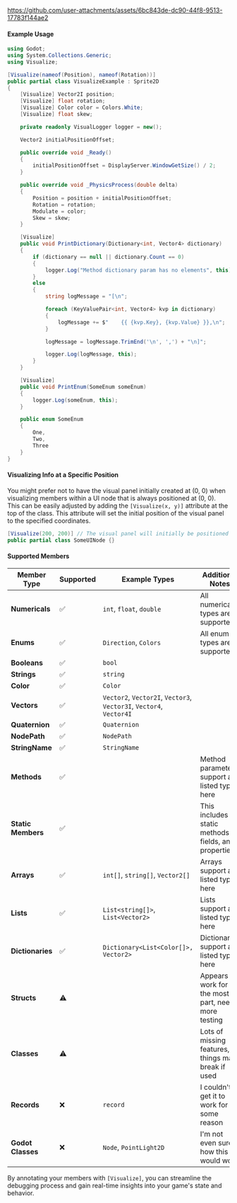 https://github.com/user-attachments/assets/6bc843de-dc90-44f8-9513-17783f144ae2

#### Example Usage
```cs
using Godot;
using System.Collections.Generic;
using Visualize;

[Visualize(nameof(Position), nameof(Rotation))]
public partial class VisualizeExample : Sprite2D
{
    [Visualize] Vector2I position;
    [Visualize] float rotation;
    [Visualize] Color color = Colors.White;
    [Visualize] float skew;

    private readonly VisualLogger logger = new();

    Vector2 initialPositionOffset;

    public override void _Ready()
    {
        initialPositionOffset = DisplayServer.WindowGetSize() / 2;
    }

    public override void _PhysicsProcess(double delta)
    {
        Position = position + initialPositionOffset;
        Rotation = rotation;
        Modulate = color;
        Skew = skew;
    }

    [Visualize]
    public void PrintDictionary(Dictionary<int, Vector4> dictionary)
    {
        if (dictionary == null || dictionary.Count == 0)
        {
            logger.Log("Method dictionary param has no elements", this);
        }
        else
        {
            string logMessage = "[\n";

            foreach (KeyValuePair<int, Vector4> kvp in dictionary)
            {
                logMessage += $"    {{ {kvp.Key}, {kvp.Value} }},\n";
            }

            logMessage = logMessage.TrimEnd('\n', ',') + "\n]";

            logger.Log(logMessage, this);
        }
    }

    [Visualize]
    public void PrintEnum(SomeEnum someEnum)
    {
        logger.Log(someEnum, this);
    }

    public enum SomeEnum
    {
        One,
        Two,
        Three
    }
}
```

#### Visualizing Info at a Specific Position

You might prefer not to have the visual panel initially created at (0, 0) when visualizing members within a UI node that is always positioned at (0, 0). This can be easily adjusted by adding the `[Visualize(x, y)]` attribute at the top of the class. This attribute will set the initial position of the visual panel to the specified coordinates.

```csharp
[Visualize(200, 200)] // The visual panel will initially be positioned at (200, 200)
public partial class SomeUINode {}
```

#### Supported Members

| Member Type       | Supported  | Example Types                                 | Additional Notes                                                      |
|-------------------|------------|-----------------------------------------------|-----------------------------------------------------------------------|
| **Numericals**    | ✅         | `int`, `float`, `double`                      | All numerical types are supported                                     |
| **Enums**         | ✅         | `Direction`, `Colors`                         | All enum types are supported                                          |
| **Booleans**      | ✅         | `bool`                                        |                                                                       |
| **Strings**       | ✅         | `string`                                      |                                                                       |
| **Color**         | ✅         | `Color`                                       |                                                                       |
| **Vectors**       | ✅         | `Vector2`, `Vector2I`, `Vector3`, `Vector3I`, `Vector4`, `Vector4I` |                                                 |
| **Quaternion**    | ✅         | `Quaternion`                                  |                                                                       |
| **NodePath**      | ✅         | `NodePath`                                    |                                                                       |
| **StringName**    | ✅         | `StringName`                                  |                                                                       |
| **Methods**       | ✅         |                                               | Method parameters support all listed types here                       |
| **Static Members**| ✅         |                                               | This includes static methods, fields, and properties                  |
| **Arrays**        | ✅         | `int[]`, `string[]`, `Vector2[]`              | Arrays support all listed types here                                  |
| **Lists**         | ✅         | `List<string[]>`, `List<Vector2>`             | Lists support all listed types here                                   |
| **Dictionaries**  | ✅         | `Dictionary<List<Color[]>, Vector2>`          | Dictionaries support all listed types here                            |
| **Structs**       | ⚠️         |                                               | Appears to work for the most part, needs more testing                 |
| **Classes**       | ⚠️         |                                               | Lots of missing features, things may break if used                    |
| **Records**       | ❌         | `record`                                      | I couldn't get it to work for some reason                             |
| **Godot Classes** | ❌         | `Node`, `PointLight2D`                        | I'm not even sure how this would work                                 |

By annotating your members with `[Visualize]`, you can streamline the debugging process and gain real-time insights into your game's state and behavior.
